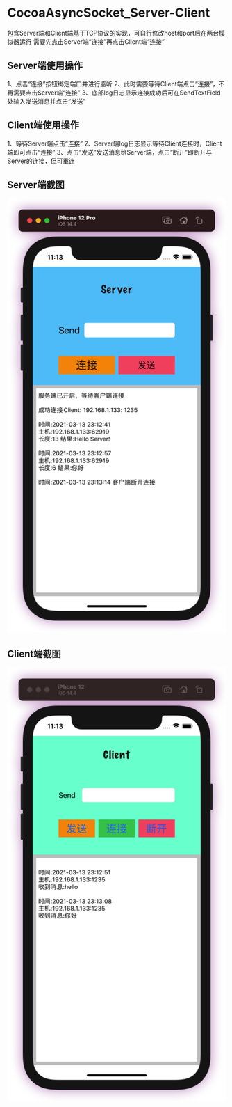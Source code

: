 # CocoaAsyncSocket_Server-Client
包含Server端和Client端基于TCP协议的实现，可自行修改host和port后在两台模拟器运行
需要先点击Server端“连接”再点击Client端“连接”

## Server端使用操作
1、点击“连接”按钮绑定端口并进行监听
2、此时需要等待Client端点击“连接”，不再需要点击Server端“连接”
3、底部log日志显示连接成功后可在SendTextField处输入发送消息并点击“发送”

## Client端使用操作
1、等待Server端点击“连接”
2、Server端log日志显示等待Client连接时，Client端即可点击“连接”
3、点击“发送”发送消息给Server端，点击“断开”即断开与Server的连接，但可重连

## Server端截图
![Server](Server.png)

## Client端截图
![Client](Client.png)
